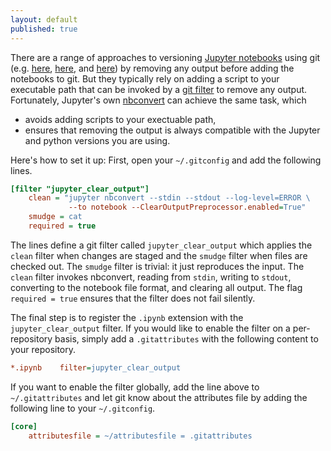 ```yaml
---
layout: default
published: true
---
```


There are a range of approaches to versioning [Jupyter notebooks](http://jupyter.org/) using git (e.g. [here](https://gist.github.com/pbugnion/ea2797393033b54674af), [here](https://github.com/toobaz/ipynb_output_filter), and [here](http://timstaley.co.uk/posts/making-git-and-jupyter-notebooks-play-nice/)) by removing any output before adding the notebooks to git. But they typically rely on adding a script to your executable path that can be invoked by a [git filter](https://git-scm.com/book/en/v2/Customizing-Git-Git-Attributes#filters_a) to remove any output. Fortunately, Jupyter's own [nbconvert](http://nbconvert.readthedocs.io/en/latest/) can achieve the same task, which

* avoids adding scripts to your exectuable path,
* ensures that removing the output is always compatible with the Jupyter and python versions you are using.

Here's how to set it up: First, open your `~/.gitconfig` and add the following lines.

```ini
[filter "jupyter_clear_output"]
    clean = "jupyter nbconvert --stdin --stdout --log-level=ERROR \
             --to notebook --ClearOutputPreprocessor.enabled=True"
    smudge = cat
    required = true
```

The lines define a git filter called `jupyter_clear_output` which applies the `clean` filter when changes are staged and the `smudge` filter when files are checked out. The `smudge` filter is trivial: it just reproduces the input. The `clean` filter invokes nbconvert, reading from `stdin`, writing to `stdout`, converting to the notebook file format, and clearing all output. The flag `required = true` ensures that the filter does not fail silently.

The final step is to register the `.ipynb` extension with the `jupyter_clear_output` filter. If you would like to enable the filter on a per-repository basis, simply add a `.gitattributes` with the following content to your repository.

```ini
*.ipynb    filter=jupyter_clear_output
```

If you want to enable the filter globally, add the line above to `~/.gitattributes` and let git know about the attributes file by adding the following line to your `~/.gitconfig`.

```ini
[core]
    attributesfile = ~/attributesfile = .gitattributes
```
